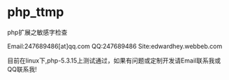 php_ttmp
========

php扩展之敏感字检查

Email:247689486[at]qq.com
QQ:247689486
Site:edwardhey.webbeb.com

目前在linux下,php-5.3.15上测试通过，如果有问题或定制开发请Email联系我或QQ联系我!
